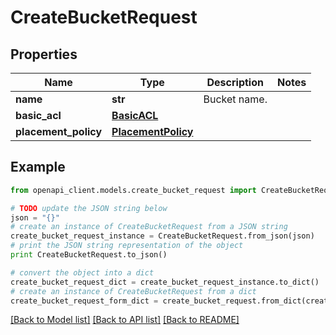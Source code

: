 # CreateBucketRequest


## Properties
Name | Type | Description | Notes
------------ | ------------- | ------------- | -------------
**name** | **str** | Bucket name. | 
**basic_acl** | [**BasicACL**](BasicACL.md) |  | 
**placement_policy** | [**PlacementPolicy**](PlacementPolicy.md) |  | 

## Example

```python
from openapi_client.models.create_bucket_request import CreateBucketRequest

# TODO update the JSON string below
json = "{}"
# create an instance of CreateBucketRequest from a JSON string
create_bucket_request_instance = CreateBucketRequest.from_json(json)
# print the JSON string representation of the object
print CreateBucketRequest.to_json()

# convert the object into a dict
create_bucket_request_dict = create_bucket_request_instance.to_dict()
# create an instance of CreateBucketRequest from a dict
create_bucket_request_form_dict = create_bucket_request.from_dict(create_bucket_request_dict)
```
[[Back to Model list]](../README.md#documentation-for-models) [[Back to API list]](../README.md#documentation-for-api-endpoints) [[Back to README]](../README.md)


